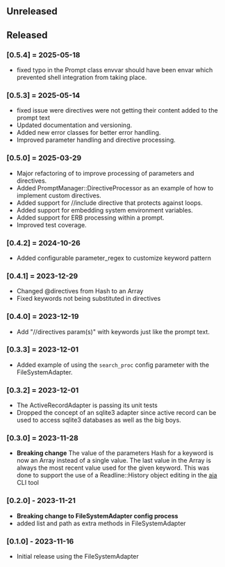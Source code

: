 ## Unreleased

## Released
### [0.5.4] = 2025-05-18
- fixed typo in the Prompt class envvar should have been envar which prevented shell integration from taking place.

### [0.5.3] = 2025-05-14
- fixed issue were directives were not getting their content added to the prompt text
- Updated documentation and versioning.
- Added new error classes for better error handling.
- Improved parameter handling and directive processing.

### [0.5.0] = 2025-03-29
- Major refactoring of to improve processing of parameters and directives.
- Added PromptManager::DirectiveProcessor as an example of how to implement custom directives.
- Added support for //include directive that protects against loops.
- Added support for embedding system environment variables.
- Added support for ERB processing within a prompt.
- Improved test coverage.

### [0.4.2] = 2024-10-26
- Added configurable parameter_regex to customize keyword pattern

### [0.4.1] = 2023-12-29
- Changed @directives from Hash to an Array
- Fixed keywords not being substituted in directives

### [0.4.0] = 2023-12-19
- Add "//directives param(s)" with keywords just like the prompt text.

### [0.3.3] = 2023-12-01
- Added example of using the `search_proc` config parameter with the FileSystemAdapter.

### [0.3.2] = 2023-12-01

- The ActiveRecordAdapter is passing its unit tests
- Dropped the concept of an sqlite3 adapter since active record can be used to access sqlite3 databases as well as the big boys.

### [0.3.0] = 2023-11-28

- **Breaking change** The value of the parameters Hash for a keyword is now an Array instead of a single value.  The last value in the Array is always the most recent value used for the given keyword.  This was done to support the use of a Readline::History object editing in the [aia](https://github.com/MadBomber/aia) CLI tool

### [0.2.0] - 2023-11-21

- **Breaking change to FileSystemAdapter config process**
- added list and path as extra methods in FileSystemAdapter

### [0.1.0] - 2023-11-16

- Initial release using the FileSystemAdapter
